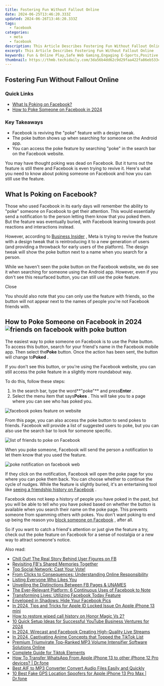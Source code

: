 ```yaml
---
title: Fostering Fun Without Fallout Online
date: 2024-06-25T13:46:20.333Z
updated: 2024-06-26T13:46:20.333Z
tags:
  - facebook
categories:
  - meta
  - facebook
description: This Article Describes Fostering Fun Without Fallout Online
excerpt: This Article Describes Fostering Fun Without Fallout Online
keywords: Fun & Online Play,Safe Web Gaming,Engaging E-Sports,Positive Internet Use,Harmless Web Experience,Secure Digital Activities,Enjoyable Virtual Games
thumbnail: https://thmb.techidaily.com/3da56b4dd62c9d29faa422fa86eb533c5fdaa7995cd6fe5de9f6ecf749c3b6f7.jpg
---
```


## Fostering Fun Without Fallout Online

### Quick Links

* [What Is Poking on Facebook?](#what-is-poking-on-facebook)
* [How to Poke Someone on Facebook in 2024](#how-to-poke-someone-on-facebook-in-2024)

### Key Takeaways

* Facebook is reviving the "poke" feature with a design tweak.
* The poke button shows up when searching for someone on the Android app.
* You can access the poke feature by searching "poke" in the search bar on the Facebook website.

 You may have thought poking was dead on Facebook. But it turns out the feature is still there and Facebook is even trying to revive it. Here's what you need to know about poking someone on Facebook and how you can still use the feature.

## What Is Poking on Facebook?

 Those who used Facebook in its early days will remember the ability to "poke" someone on Facebook to get their attention. This would essentially send a notification to the person letting them know that you poked them. But the feature was eventually buried, with Facebook leaning towards post reactions and interactions instead.

 However, according to [Business Insider](https://www.businessinsider.com/facebook-poke-feature-gen-z-2024-3) , Meta is trying to revive the feature with a design tweak that is reintroducing it to a new generation of users (and providing a throwback for early users of the platform). The design tweak will show the poke button next to a name when you search for a person.

 While we haven't seen the poke button on the Facebook website, we do see it when searching for someone using the Android app. However, even if you don't see this resurfaced button, you can still use the poke feature.

Close

 You should also note that you can only use the feature with friends, so the button will not appear next to the names of people you're not Facebook friends with.

## How to Poke Someone on Facebook in 2024 ![friends on facebook with poke button](https://static1.makeuseofimages.com/wordpress/wp-content/uploads/2024/04/friends-on-facebook-with-poke-button.jpg)

 The easiest way to poke someone on Facebook is to use the Poke button. To access this button, search for your friend's name in the Facebook mobile app. Then select the**Poke** button. Once the action has been sent, the button will change to**Poked** .

 If you don't see this button, or you're using the Facebook website, you can still access the poke feature in a slightly more roundabout way.

To do this, follow these steps:

1. In the search bar, type the word**"poke"** and press**Enter** .
2. Select the menu item that says**Pokes** . This will take you to a page where you can see who has poked you.

![facebook pokes feature on website](https://static1.makeuseofimages.com/wordpress/wp-content/uploads/2024/04/facebook-pokes-feature.png)

 From this page, you can also access the poke button to send pokes to friends. Facebook will provide a list of suggested users to poke, but you can also use the search bar to look for someone specific.

![list of friends to poke on Facebook](https://static1.makeuseofimages.com/wordpress/wp-content/uploads/2024/04/list-of-friends-to-poke-on-facebook.png)

 When you poke someone, Facebook will send the person a notification to let them know that you used the feature.

![poke notification on facebook web](https://static1.makeuseofimages.com/wordpress/wp-content/uploads/2024/04/poke-notification-on-facebook-web.png)

 If they click on the notification, Facebook will open the poke page for you where you can poke them back. You can choose whether to continue the cycle of nudges. While the feature is slightly buried, it's an entertaining tool like [seeing a friendship history on Facebook](https://www.makeuseof.com/tag/see-relationship-history-two-people-facebook/) .

 Facebook does not keep a history of people you have poked in the past, but you will be able to tell who you have poked based on whether the button is available when you search their name on the poke page. This prevents someone from spamming others with pokes. You don't want poking to end up being the reason you [block someone on Facebook](https://www.makeuseof.com/how-to-block-facebook/) , after all.

 So if you want to catch a friend's attention or just give the feature a try, check out the poke feature on Facebook for a sense of nostalgia or a new way to attract someone's notice.


<ins class="adsbygoogle"
     style="display:block"
     data-ad-format="autorelaxed"
     data-ad-client="ca-pub-7571918770474297"
     data-ad-slot="1223367746"></ins>



<ins class="adsbygoogle"
     style="display:block"
     data-ad-client="ca-pub-7571918770474297"
     data-ad-slot="8358498916"
     data-ad-format="auto"
     data-full-width-responsive="true"></ins>

<span class="atpl-alsoreadstyle">Also read:</span>
<div><ul>
<li><a href="https://facebook.techidaily.com/chill-out-the-real-story-behind-user-figures-on-fb/"><u>Chill Out! The Real Story Behind User Figures on FB</u></a></li>
<li><a href="https://facebook.techidaily.com/revisiting-fbs-shared-memories-together/"><u>Revisiting FB's Shared Memories Together</u></a></li>
<li><a href="https://facebook.techidaily.com/1719149455836-top-social-network-cast-your-vote/"><u>Top Social Network: Cast Your Vote!</u></a></li>
<li><a href="https://facebook.techidaily.com/from-clicks-to-consequences-understanding-online-responsibility/"><u>From Clicks to Consequences: Understanding Online Responsibility</u></a></li>
<li><a href="https://facebook.techidaily.com/listing-everyone-who-likes-you/"><u>Listing Everyone Who Likes You</u></a></li>
<li><a href="https://facebook.techidaily.com/unveiling-the-distinctions-between-fb-pages-and-unames/"><u>Unveiling the Distinctions Between FB Pages & UNAMES</u></a></li>
<li><a href="https://facebook.techidaily.com/the-ever-relevant-platform-6-continuous-uses-of-facebook-to-note/"><u>The Ever-Relevant Platform: 6 Continuous Uses of Facebook to Note</u></a></li>
<li><a href="https://facebook.techidaily.com/transforming-lives-utilizing-facebook-today-feature/"><u>Transforming Lives: Utilizing Facebook Today Feature</u></a></li>
<li><a href="https://facebook.techidaily.com/enveloped-in-shadows-hide-your-facebook-pics/"><u>Enveloped in Shadows: Hide Your Facebook Pics</u></a></li>
<li><a href="https://apple-account.techidaily.com/in-2024-tips-and-tricks-for-apple-id-locked-issue-on-apple-iphone-13-mini-by-drfone-ios/"><u>In 2024, Tips and Tricks for Apple ID Locked Issue On Apple iPhone 13 mini</u></a></li>
<li><a href="https://blog-min.techidaily.com/how-to-restore-wiped-call-history-on-honor-magic-vs-2-by-fonelab-android-recover-call-logs/"><u>How to restore wiped call history on Honor Magic Vs 2?</u></a></li>
<li><a href="https://youtube-video-recordings.techidaily.com/10-quick-setup-ideas-for-successful-youtube-business-ventures-for-2024/"><u>10 Quick Setup Ideas for Successful YouTube Business Ventures for 2024</u></a></li>
<li><a href="https://facebook-clips.techidaily.com/in-2024-wirecast-and-facebook-creating-high-quality-live-streams/"><u>In 2024, Wirecast and Facebook  Creating High-Quality Live Streams</u></a></li>
<li><a href="https://tiktok-videos.techidaily.com/in-2024-captivating-anime-concepts-that-topped-the-tiktok-list/"><u>In 2024, Captivating Anime Concepts that Topped the TikTok List</u></a></li>
<li><a href="https://sound-optimizing.techidaily.com/premium-triumvirate-top-ranked-mp3-volume-intensifier-software-solutions-online/"><u>Premium Triumvirate Top-Ranked MP3 Volume Intensifier Software Solutions Online</u></a></li>
<li><a href="https://tiktok-videos.techidaily.com/complete-guide-for-tiktok-elements/"><u>Complete Guide for Tiktok Elements</u></a></li>
<li><a href="https://techidaily.com/how-to-transfer-whatsapp-from-apple-iphone-13-to-other-iphone-12-pro-devices-drfone-by-drfone-transfer-whatsapp-from-ios-transfer-whatsapp-from-ios/"><u>How To Transfer WhatsApp From Apple iPhone 13 to other iPhone 12 Pro devices? | Dr.fone</u></a></li>
<li><a href="https://audio-shaping.techidaily.com/best-aif-to-mp3-converter-convert-audio-files-easily-and-quickly/"><u>Best AIF to MP3 Converter Convert Audio Files Easily and Quickly</u></a></li>
<li><a href="https://location-fake.techidaily.com/10-best-fake-gps-location-spoofers-for-apple-iphone-13-pro-max-drfone-by-drfone-virtual-ios/"><u>10 Best Fake GPS Location Spoofers for Apple iPhone 13 Pro Max | Dr.fone</u></a></li>
</ul></div>
